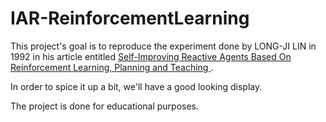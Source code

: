 # IAR-ReinforcementLearning
This project's goal is to reproduce the experiment done by LONG-JI LIN in 1992 in his article entitled [Self-Improving Reactive Agents Based On
Reinforcement Learning, Planning and Teaching ](https://link.springer.com/article/10.1007/BF00992699#article-info).

In order to spice it up a bit, we'll have a good looking display.

The project is done for educational purposes.

